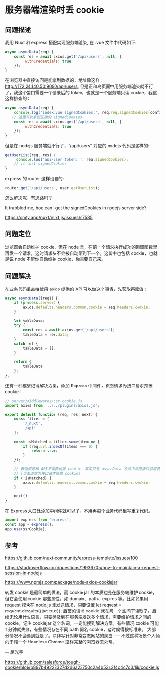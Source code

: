 # 服务器端渲染时丢 cookie

## 问题描述

我用 Nuxt 和 express 搭配实现服务端渲染, 在 .vue 文件中代码如下:

```js
async asyncData(req) {
    const res = await axios.get('/api/users', null, {
         withCredentials: true
    });
}
```
在浏览器中直接访问是能拿到数据的，地址像这样：http://172.24.140.50:9090/api/users, 但是正和岛页面中用服务端渲染就不行了，我这个接口需要一个登录后的 token，也就是一个服务端只读 cookie，我这这样排查的：

```js
async asyncData(req) {
    console.log('index.vue signedCookies:', req.req.signedCookies[config.authCookieName]);
   // 这里可以拿到正确的 signedCookies
    const res = await axios.get('/api/users', null, {
         withCredentials: true
    });
}
```
但是在 nodejs 服务端就不行了，“/api/users” 对应的 nodejs 代码是这样的:

```js
getUserList(req, res) {
     console.log('api-user token: ', req.signedCookies);
    // it lost signedCookies
}
```

express 的 router 这样设置的:

```js
router.get('/api/users', user.getUserList);
```

怎么解决呢，有思路吗？

It trabbled me, hoe can i get the signedCookies in nodejs server side?

https://cmty.app/nuxt/nuxt.js/issues/c7585

## 问题定位

浏览器会自动维护 cookie，但在 node 里，在前一个请求执行成功的回调函数里再发一个请求，这时请求头不会被自动带到下一个，这其中也包括 cookie，也就是说 node 不帮你自动维护 cookie，你需要自己来。

## 问题解决

在业务代码里直接使用 axios 提供的 API 可以做这个事情，先获取再赋值：
```js
async asyncData({req}) {
    if (process.server) {
        axios.defaults.headers.common.cookie = req.headers.cookie;
    }

    let tableData;
    try {
        const res = await axios.get('/api/users');
        tableData = res.data;
    }
    catch (e) {
        tableData = [];
    }

    return {
        tableData
    };
},
```

还有一种框架记得解决方案，添加 Express 中间件，页面请求为接口请求预置 cookie：

```js
// server/middlewares/ssr-cookie.js
import axios from '../../plugins/axios.js';

export default function (req, res, next) {
    const filter = [
        '/_nuxt',
        '/api'
    ];

    const isMatched = filter.some(item => {
        if (req.url.indexOf(item) === 0) {
            return true;
        }
    });

    // 静态资源和 API不需要设置 coolie，其实只有 asyncData 方法中调用接口前需要预置 cookie
    // (页面请求为接口请求预置 cookie)
    if (!isMatched) {
        axios.defaults.headers.common.cookie = req.headers.cookie;
    }

    next();
}
```

在 Express 入口处添加中间件就可以了，不用再每个业务代码里写重复代码。

```js
import express from 'express';
const app = express();
app.use(ssrCookie);
```

## 参考

https://github.com/nuxt-community/express-template/issues/100

https://stackoverflow.com/questions/19936705/how-to-maintain-a-request-session-in-nodejs

https://www.npmjs.com/package/node-axios-cookiejar

转发 cookie 是最简单的做法，而 cookie jar 的本质也是在服务端维护 cookie，但它会使用 cookie 那些属性，如 domain、path、expires 等。比如如果用 request 模块在 node.js 里发送请求，只要设置 let request = request.defaults({jar: true}); 后面的请求 cookie 就在同一个空间下读取了。后续无论用什么语言，只要涉及到在服务端发送多个请求，需要维护请求之间的 cookie，记住 cookiejar 这个名词，一定能搜到解决方案。有些情况 cookie 可能 1 分钟就失效，有些情况存在不同 path 同名 cookie，这时候得按标准来。
大部分情况不会遇到就是了。除非写针对非常变态网站的爬虫 ── 不过这种场景个人倾向于跑一个 Headless Chrome 这样完整的浏览器去处理。

-- 屈光宇

https://github.com/salesforce/tough-cookie/blob/b897b49223327d2d6a23750c2a4b5343f4c4c7d3/lib/cookie.js
